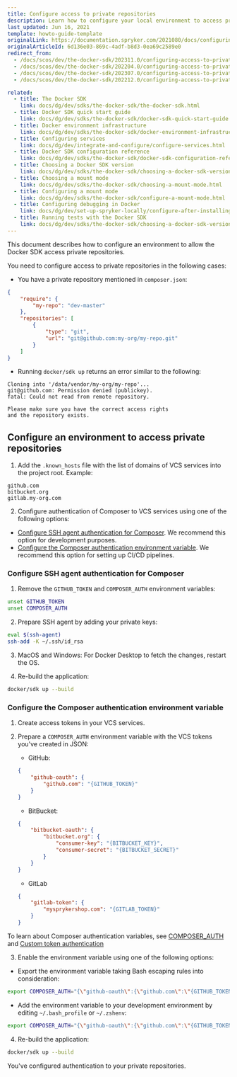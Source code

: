 ```yaml
---
title: Configure access to private repositories
description: Learn how to configure your local environment to access private repositories for your Spryker project.
last_updated: Jun 16, 2021
template: howto-guide-template
originalLink: https://documentation.spryker.com/2021080/docs/configuring-access-to-private-repositories
originalArticleId: 6d136e03-869c-4adf-b8d3-0ea69c2589e0
redirect_from:
  - /docs/scos/dev/the-docker-sdk/202311.0/configuring-access-to-private-repositories.html
  - /docs/scos/dev/the-docker-sdk/202204.0/configuring-access-to-private-repositories.html
  - /docs/scos/dev/the-docker-sdk/202307.0/configuring-access-to-private-repositories.html
  - /docs/scos/dev/the-docker-sdk/202212.0/configuring-access-to-private-repositories.html

related:
  - title: The Docker SDK
    link: docs/dg/dev/sdks/the-docker-sdk/the-docker-sdk.html
  - title: Docker SDK quick start guide
    link: docs/dg/dev/sdks/the-docker-sdk/docker-sdk-quick-start-guide.html
  - title: Docker environment infrastructure
    link: docs/dg/dev/sdks/the-docker-sdk/docker-environment-infrastructure.html
  - title: Configuring services
    link: docs/dg/dev/integrate-and-configure/configure-services.html
  - title: Docker SDK configuration reference
    link: docs/dg/dev/sdks/the-docker-sdk/docker-sdk-configuration-reference.html
  - title: Choosing a Docker SDK version
    link: docs/dg/dev/sdks/the-docker-sdk/choosing-a-docker-sdk-version.html
  - title: Choosing a mount mode
    link: docs/dg/dev/sdks/the-docker-sdk/choosing-a-mount-mode.html
  - title: Configuring a mount mode
    link: docs/dg/dev/sdks/the-docker-sdk/configure-a-mount-mode.html
  - title: Configuring debugging in Docker
    link: docs/dg/dev/set-up-spryker-locally/configure-after-installing/configure-debugging/configure-debugging.html
  - title: Running tests with the Docker SDK
    link: docs/dg/dev/sdks/the-docker-sdk/choosing-a-docker-sdk-version.html
---
```


This document describes how to configure an environment to allow the Docker SDK access private repositories.

You need to configure access to private repositories in the following cases:

* You have a private repository mentioned in `composer.json`:

```json
{
    "require": {
        "my-repo": "dev-master"
    },
    "repositories": [
        {
            "type": "git",
            "url": "git@github.com:my-org/my-repo.git"
        }
    ]
}
```

* Running `docker/sdk up` returns an error similar to the following:

```
Cloning into '/data/vendor/my-org/my-repo'...
git@github.com: Permission denied (publickey).
fatal: Could not read from remote repository.

Please make sure you have the correct access rights
and the repository exists.
```

## Configure an environment to access private repositories

1. Add the `.known_hosts` file with the list of domains of VCS services into the project root. Example:
```
github.com
bitbucket.org
gitlab.my-org.com
```

2. Configure authentication of Composer to VCS services using one of the following options:

* [Configure SSH agent authentication for Composer](#configure-ssh-agent-authentication-for-composer). We recommend this option for development purposes.
* [Configure the Composer authentication environment variable](#configure-the-composer-authentication-environment-variable). We recommend this option for setting up CI/CD pipelines.


### Configure SSH agent authentication for Composer

1. Remove the `GITHUB_TOKEN` and `COMPOSER_AUTH` environment variables:

```bash
unset GITHUB_TOKEN
unset COMPOSER_AUTH
```

2. Prepare SSH agent by adding your private keys:

```bash
eval $(ssh-agent)
ssh-add -K ~/.ssh/id_rsa
```

3. MacOS and Windows: For Docker Desktop to fetch the changes, restart the OS.

4. Re-build the application:

```bash
docker/sdk up --build
```

### Configure the Composer authentication environment variable

1. Create access tokens in your VCS services.
2. Prepare a `COMPOSER_AUTH` environment variable with the VCS tokens you've created in JSON:

   * GitHub:

    ```json
    {
        "github-oauth": {
            "github.com": "{GITHUB_TOKEN}"
        }
    }
    ```

   * BitBucket:

    ```json
    {
        "bitbucket-oauth": {
            "bitbucket.org": {
                "consumer-key": "{BITBUCKET_KEY}",
                "consumer-secret": "{BITBUCKET_SECRET}"
            }
        }
    }
    ```

    * GitLab

    ```json
    {
        "gitlab-token": {
            "mysprykershop.com": "{GITLAB_TOKEN}"
        }
    }
    ```

To learn about Composer authentication variables, see [COMPOSER_AUTH](https://getcomposer.org/doc/03-cli.md#composer-auth) and [Custom token authentication](https://getcomposer.org/doc/articles/authentication-for-private-packages.md#custom-token-authentication)

3. Enable the environment variable using one of the following options:

* Export the environment variable taking Bash escaping rules into consideration:

```bash
export COMPOSER_AUTH="{\"github-oauth\":{\"github.com\":\"{GITHUB_TOKEN}\"},\"gitlab-oauth\":{\"gitlab.com\":\"{GITLAB_TOKEN}\"},\"bitbucket-oauth\":{\"bitbucket.org\": {\"consumer-key\": \"{BITBUCKET_KEY}\", \"consumer-secret\": \"{BITBUCKET_SECRET}\"{% raw %}}}{% endraw %}}"
```

* Add the environment variable to your development environment by editing `~/.bash_profile` or `~/.zshenv`:

```bash
export COMPOSER_AUTH="{\"github-oauth\":{\"github.com\":\"{GITHUB_TOKEN}\"},\"gitlab-oauth\":{\"gitlab.com\":\"{GITLAB_TOKEN}\"},\"bitbucket-oauth\":{\"bitbucket.org\": {\"consumer-key\": \"{BITBUCKET_KEY}\", \"consumer-secret\": \"{BITBUCKET_SECRET}\"{% raw %}}}{% endraw %}}"
```

4. Re-build the application:

```bash
docker/sdk up --build
```

You've configured authentication to your private repositories.
